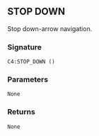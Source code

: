 ## STOP DOWN

Stop down-arrow navigation.


### Signature

`C4:STOP_DOWN ()`


### Parameters

`None`


### Returns

`None`